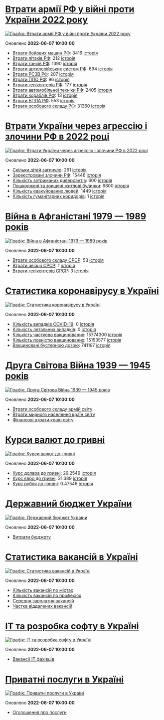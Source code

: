 # [Втрати армії РФ у війні проти України 2022 року](https://uadata.net/ukraine-russia-war-2022)
[![Графік: Втрати армії РФ у війні проти України 2022 року](https://uadata.net/screen?459609&u=%2Fukraine-russia-war-2022)](https://uadata.net/ukraine-russia-war-2022)

Оновлено **2022-06-07 10:00:00**

- [Втрати бойових машин РФ](https://uadata.net/ukraine-russia-war-2022/bbm): 3416 [історія](/ukraine-russia-war-2022/bbm.md)
- [Втрати літаків РФ](https://uadata.net/ukraine-russia-war-2022/planes): 212 [історія](/ukraine-russia-war-2022/planes.md)
- [Втрати танків РФ](https://uadata.net/ukraine-russia-war-2022/tanks): 1390 [історія](/ukraine-russia-war-2022/tanks.md)
- [Втрати артилерійських систем РФ](https://uadata.net/ukraine-russia-war-2022/artilery): 694 [історія](/ukraine-russia-war-2022/artilery.md)
- [Втрати РСЗВ РФ](https://uadata.net/ukraine-russia-war-2022/rszv): 207 [історія](/ukraine-russia-war-2022/rszv.md)
- [Втрати ППО РФ](https://uadata.net/ukraine-russia-war-2022/ppo): 96 [історія](/ukraine-russia-war-2022/ppo.md)
- [Втрати гелікоптерів РФ](https://uadata.net/ukraine-russia-war-2022/helicopters): 177 [історія](/ukraine-russia-war-2022/helicopters.md)
- [Втрати автомобільної техніки РФ](https://uadata.net/ukraine-russia-war-2022/auto): 2405 [історія](/ukraine-russia-war-2022/auto.md)
- [Втрати кораблів РФ](https://uadata.net/ukraine-russia-war-2022/ships): 13 [історія](/ukraine-russia-war-2022/ships.md)
- [Втрати БПЛА РФ](https://uadata.net/ukraine-russia-war-2022/bpla): 553 [історія](/ukraine-russia-war-2022/bpla.md)
- [Втрати особового складу РФ](https://uadata.net/ukraine-russia-war-2022/people): 31360 [історія](/ukraine-russia-war-2022/people.md)
# [Втрати України через агрессію і злочини РФ в 2022 році](https://uadata.net/how-many-children-died-from-russia-aggression-2022)
[![Графік: Втрати України через агрессію і злочини РФ в 2022 році](https://uadata.net/screen?459609&u=%2Fhow-many-children-died-from-russia-aggression-2022)](https://uadata.net/how-many-children-died-from-russia-aggression-2022)

Оновлено **2022-06-07 10:00:00**

- [Скільки дітей загинуло](https://uadata.net/how-many-children-died-from-russia-aggression-2022/how-many-children-died): 261 [історія](/how-many-children-died-from-russia-aggression-2022/how-many-children-died.md)
- [Зареєстровані злочини РФ](https://uadata.net/how-many-children-died-from-russia-aggression-2022/registered-crimes): 15446 [історія](/how-many-children-died-from-russia-aggression-2022/registered-crimes.md)
- [Кількість затриманих диверсантів](https://uadata.net/how-many-children-died-from-russia-aggression-2022/number-of-arrested-saboteurs): 600 [історія](/how-many-children-died-from-russia-aggression-2022/number-of-arrested-saboteurs.md)
- [Пошкоджені та знищені житлові будинки](https://uadata.net/how-many-children-died-from-russia-aggression-2022/destroed-or-damanged-living-houses): 6800 [історія](/how-many-children-died-from-russia-aggression-2022/destroed-or-damanged-living-houses.md)
- [Кількість евакуйованих людей](https://uadata.net/how-many-children-died-from-russia-aggression-2022/kilkist-evakuyovanukh): 1449 [історія](/how-many-children-died-from-russia-aggression-2022/kilkist-evakuyovanukh.md)
- [Кількість гуманітарних коридорів](https://uadata.net/how-many-children-died-from-russia-aggression-2022/kilkist-gumanitarnukh-korudoriv): 1 [історія](/how-many-children-died-from-russia-aggression-2022/kilkist-gumanitarnukh-korudoriv.md)
# [Війна в Афганістані 1979 — 1989 років](https://uadata.net/afgan-war-1979-1989)
[![Графік: Війна в Афганістані 1979 — 1989 років](https://uadata.net/screen?459609&u=%2Fafgan-war-1979-1989)](https://uadata.net/afgan-war-1979-1989)

Оновлено **2022-06-07 10:00:00**

- [Втрати особового складу СРСР](https://uadata.net/afgan-war-1979-1989/soviet-army-losses-in-afgan-army): 53 [історія](/afgan-war-1979-1989/soviet-army-losses-in-afgan-army.md)
- [Втрати авіації СРСР](https://uadata.net/afgan-war-1979-1989/soviet-aircraft-losses-in-afgan-war): 1 [історія](/afgan-war-1979-1989/soviet-aircraft-losses-in-afgan-war.md)
- [Втрати гелікоптерів СРСР](https://uadata.net/afgan-war-1979-1989/soviet-helicopters-losses-in-afgan-war): 3 [історія](/afgan-war-1979-1989/soviet-helicopters-losses-in-afgan-war.md)
# [Статистика коронавірусу в Україні](https://uadata.net/coronavirus-in-ukraine)
[![Графік: Статистика коронавірусу в Україні](https://uadata.net/screen?459609&u=%2Fcoronavirus-in-ukraine)](https://uadata.net/coronavirus-in-ukraine)

Оновлено **2022-06-07 10:00:00**

- [Кількість випадків COVID-19](https://uadata.net/coronavirus-in-ukraine/total-cases): 0 [історія](/coronavirus-in-ukraine/total-cases.md)
- [Кількість летальних випадків](https://uadata.net/coronavirus-in-ukraine/totla-deaths): 0 [історія](/coronavirus-in-ukraine/totla-deaths.md)
- [Кількість частково вакцинованих](https://uadata.net/coronavirus-in-ukraine/persons-vaccinated): 15774300 [історія](/coronavirus-in-ukraine/persons-vaccinated.md)
- [Кількість повністю вакцинованих](https://uadata.net/coronavirus-in-ukraine/persons-fully-vaccinated): 15153577 [історія](/coronavirus-in-ukraine/persons-fully-vaccinated.md)
- [Вакциновані бустерною дозою](https://uadata.net/coronavirus-in-ukraine/persons-with-booster): 741197 [історія](/coronavirus-in-ukraine/persons-with-booster.md)
# [Друга Світова Війна 1939 — 1945 років](https://uadata.net/second-world-war)
[![Графік: Друга Світова Війна 1939 — 1945 років](https://uadata.net/screen?459609&u=%2Fsecond-world-war)](https://uadata.net/second-world-war)

Оновлено **2022-06-07 10:00:00**

- [Втрати особового складу армій світу](https://uadata.net/second-world-war/army-loses-by-country-in-second-world-war)
- [Втрати мирного населення країн світу](https://uadata.net/second-world-war/people-losses-in-second-world-war)
- [Фінансові втрати країн світу](https://uadata.net/second-world-war/financial-losses-in-second-world-war)
# [Курси валют до гривні](https://uadata.net/currency-exchange-rate)
[![Графік: Курси валют до гривні](https://uadata.net/screen?459609&u=%2Fcurrency-exchange-rate)](https://uadata.net/currency-exchange-rate)

Оновлено **2022-06-07 10:00:00**

- [Курс долара до гривні](https://uadata.net/currency-exchange-rate/dollar-to-hryvna): 29.2549 [історія](/currency-exchange-rate/dollar-to-hryvna.md)
- [Курс євро до гривні](https://uadata.net/currency-exchange-rate/euro-to-hryvna): 31.389 [історія](/currency-exchange-rate/euro-to-hryvna.md)
- [Курс рубля до гривні](https://uadata.net/currency-exchange-rate/fubl-to-hryvna): 0.47546 [історія](/currency-exchange-rate/fubl-to-hryvna.md)
# [Державний бюджет України](https://uadata.net/ua-budget)
[![Графік: Державний бюджет України](https://uadata.net/screen?459609&u=%2Fua-budget)](https://uadata.net/ua-budget)

Оновлено **2022-06-07 10:00:00**

- [Витрати бюджету](https://uadata.net/ua-budget/expenses)
# [Статистика вакансій в Україні](https://uadata.net/work-positions)
[![Графік: Статистика вакансій в Україні](https://uadata.net/screen?459609&u=%2Fwork-positions)](https://uadata.net/work-positions)

Оновлено **2022-06-07 10:00:00**

- [Кількість вакансій по містах](https://uadata.net/work-positions/cities)
- [Кількість вакансій по професіях](https://uadata.net/work-positions/positions)
- [Середня зарплатня вакансій](https://uadata.net/work-positions/sallaries)
- [Частка віддалених вакансій](https://uadata.net/work-positions/remote)
# [ІТ та розробка софту в Україні](https://uadata.net/it-industry)
[![Графік: ІТ та розробка софту в Україні](https://uadata.net/screen?459609&u=%2Fit-industry)](https://uadata.net/it-industry)

Оновлено **2022-06-07 10:00:00**

- [Вакансії ІТ фахівців](https://uadata.net/it-industry/programming-languages)
# [Приватні послуги в Україні](https://uadata.net/business-services)
[![Графік: Приватні послуги в Україні](https://uadata.net/screen?459609&u=%2Fbusiness-services)](https://uadata.net/business-services)

Оновлено **2022-06-07 10:00:00**

- [Оголошення про послуги](https://uadata.net/business-services/services)
